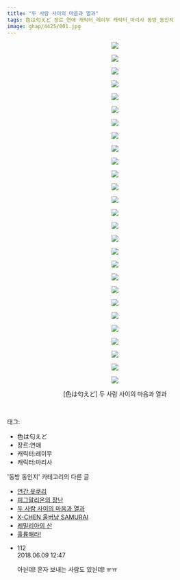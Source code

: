 ```yaml
---
title: "두 사람 사이의 마음과 열과"
tags: 色は匂えど 장르_연애 캐릭터_레이무 캐릭터_마리사 동방_동인지
image: ghap/4425/001.jpg
---
```

<div class="article">
<p style="text-align: center; clear: none; float: none;"><img src="{{ site.nasurl }}/ghap/4425/001.jpg"/></p>
<p style="text-align: center; clear: none; float: none;"><img src="{{ site.nasurl }}/ghap/4425/002.jpg"/></p>
<p style="text-align: center; clear: none; float: none;"><img src="{{ site.nasurl }}/ghap/4425/003.jpg"/></p>
<p style="text-align: center; clear: none; float: none;"><img src="{{ site.nasurl }}/ghap/4425/004.jpg"/></p>
<p style="text-align: center; clear: none; float: none;"><img src="{{ site.nasurl }}/ghap/4425/005.jpg"/></p>
<p style="text-align: center; clear: none; float: none;"><img src="{{ site.nasurl }}/ghap/4425/006.jpg"/></p>
<p style="text-align: center; clear: none; float: none;"><img src="{{ site.nasurl }}/ghap/4425/007.jpg"/></p>
<p style="text-align: center; clear: none; float: none;"><img src="{{ site.nasurl }}/ghap/4425/008.jpg"/></p>
<p style="text-align: center; clear: none; float: none;"><img src="{{ site.nasurl }}/ghap/4425/009.jpg"/></p>
<p style="text-align: center; clear: none; float: none;"><img src="{{ site.nasurl }}/ghap/4425/010.jpg"/></p>
<p style="text-align: center; clear: none; float: none;"><img src="{{ site.nasurl }}/ghap/4425/011.jpg"/></p>
<p style="text-align: center; clear: none; float: none;"><img src="{{ site.nasurl }}/ghap/4425/012.jpg"/></p>
<p style="text-align: center; clear: none; float: none;"><img src="{{ site.nasurl }}/ghap/4425/013.jpg"/></p>
<p style="text-align: center; clear: none; float: none;"><img src="{{ site.nasurl }}/ghap/4425/014.jpg"/></p>
<p style="text-align: center; clear: none; float: none;"><img src="{{ site.nasurl }}/ghap/4425/015.jpg"/></p>
<p style="text-align: center; clear: none; float: none;"><img src="{{ site.nasurl }}/ghap/4425/016.jpg"/></p>
<p style="text-align: center; clear: none; float: none;"><img src="{{ site.nasurl }}/ghap/4425/017.jpg"/></p>
<p style="text-align: center; clear: none; float: none;"><img src="{{ site.nasurl }}/ghap/4425/018.jpg"/></p>
<p style="text-align: center; clear: none; float: none;"><img src="{{ site.nasurl }}/ghap/4425/019.jpg"/></p>
<p style="text-align: center; clear: none; float: none;"><img src="{{ site.nasurl }}/ghap/4425/020.jpg"/></p>
<p style="text-align: center; clear: none; float: none;"><img src="{{ site.nasurl }}/ghap/4425/021.jpg"/></p>
<p style="text-align: center; clear: none; float: none;"><img src="{{ site.nasurl }}/ghap/4425/022.jpg"/></p>
<p style="text-align: center; clear: none; float: none;"><img src="{{ site.nasurl }}/ghap/4425/023.jpg"/></p>
<p style="text-align: center; clear: none; float: none;"><img src="{{ site.nasurl }}/ghap/4425/024.jpg"/></p>
<p style="text-align: center; clear: none; float: none;"><img src="{{ site.nasurl }}/ghap/4425/025.jpg"/></p>
<p style="text-align: center; clear: none; float: none;"><img src="{{ site.nasurl }}/ghap/4425/026.jpg"/></p>
<p style="text-align: center; clear: none; float: none;"><img src="{{ site.nasurl }}/ghap/4425/027.jpg"/></p>
<p style="text-align: center; clear: none; float: none;">[色は匂えど] 두 사람 사이의 마음과 열과</p>
<p><br/></p>
</div><div class="tagTrail">
<p>태그: </p>
<ul>
<li>色は匂えど</li>
<li>장르:연애</li>
<li>캐릭터:레이무</li>
<li>캐릭터:마리사</li>
</ul>
</div><div class="another">
<p>'동방 동인지' 카테고리의 다른 글</p>
<ul>
<li><a href="/2018-06-09-ghap_4427">연간 윳쿠리</a></li>
<li><a href="/2018-06-09-ghap_4426">피그말리온의 장난</a></li>
<li><a href="/2018-06-09-ghap_4425">두 사람 사이의 마음과 열과</a></li>
<li><a href="/2018-06-09-ghap_4424">X-CHEN 울버냥 SAMURAI</a></li>
<li><a href="/2018-06-09-ghap_4423">레밀리아의 산</a></li>
<li><a href="/2018-06-09-ghap_4422">훌륭해라!</a></li>
</ul>
</div><div class="cb_module cb_fluid">
<div class="cb_wrt cb_profile">
<div class="comment">
<ul>
<li class="cb_thumb_off" id="comment15268424">
<div class="cb_comment_area">
<div class="cb_info_area">
<div class="cb_section">
<span class="cb_nick_name">112</span>
</div>
<div class="cb_section">
<span class="cb_date">2018.06.09 12:47 </span>
</div>
</div>
<div class="cb_dsc_comment">
<p class="cb_dsc">
											아뉜데! 혼자 보내는 사람도 있뉜데! ㅠㅠ
										</p>
</div>
</div></li>
</ul>
</div>
</div><!-- commentList close -->
</div>